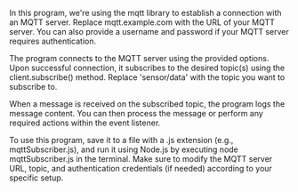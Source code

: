 In this program, we're using the mqtt library to establish a connection with an MQTT server. Replace mqtt.example.com with the URL of your MQTT server. You can also provide a username and password if your MQTT server requires authentication.

The program connects to the MQTT server using the provided options. Upon successful connection, it subscribes to the desired topic(s) using the client.subscribe() method. Replace 'sensor/data' with the topic you want to subscribe to.

When a message is received on the subscribed topic, the program logs the message content. You can then process the message or perform any required actions within the event listener.

To use this program, save it to a file with a .js extension (e.g., mqttSubscriber.js), and run it using Node.js by executing node mqttSubscriber.js in the terminal. Make sure to modify the MQTT server URL, topic, and authentication credentials (if needed) according to your specific setup.
